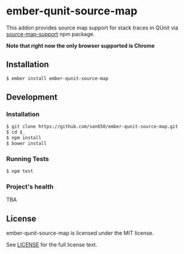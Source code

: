 # ember-qunit-source-map

This addon provides source map support for stack traces in QUnit via [source-map-support](https://github.com/evanw/node-source-map-support) npm package.

**Note that right now the only browser supported is Chrome**

## Installation

```sh
$ ember install ember-qunit-source-map
```

## Development

### Installation

```sh
$ git clone https://github.com/san650/ember-qunit-source-map.git
$ cd $_
$ npm install
$ bower install
```

### Running Tests

```sh
$ npm test
```

### Project's health

TBA

## License

ember-qunit-source-map is licensed under the MIT license.

See [LICENSE](./LICENSE) for the full license text.
